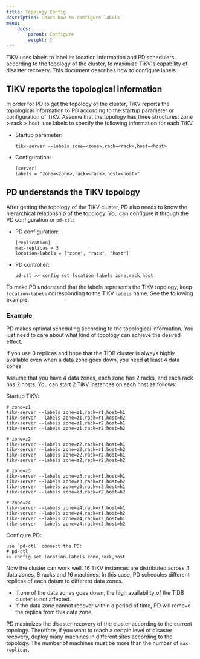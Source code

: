 ```yaml
---
title: Topology Config
description: Learn how to configure labels.
menu:
    docs:
        parent: Configure
        weight: 2
---
```


TiKV uses labels to label its location information and PD schedulers according to the topology of the cluster, to maximize TiKV's capability of disaster recovery. This document describes how to configure labels.

## TiKV reports the topological information

In order for PD to get the topology of the cluster, TiKV reports the topological information to PD according to the startup parameter or configuration of TiKV. Assume that the topology has three structures: zone > rack > host, use labels to specify the following information for each TiKV:

- Startup parameter:

    ```
    tikv-server --labels zone=<zone>,rack=<rack>,host=<host>
    ```

- Configuration:

    ```
    [server]
    labels = "zone=<zone>,rack=<rack>,host=<host>"
    ```
## PD understands the TiKV topology

After getting the topology of the TiKV cluster, PD also needs to know the hierarchical relationship of the topology. You can configure it through the PD configuration or `pd-ctl`:

- PD configuration:

    ```
    [replication]
    max-replicas = 3
    location-labels = ["zone", "rack", "host"]
    ```

- PD controller:

    ```
    pd-ctl >> config set location-labels zone,rack,host
    ```

To make PD understand that the labels represents the TiKV topology, keep `location-labels` corresponding to the TiKV `labels` name. See the following example.

### Example

PD makes optimal scheduling according to the topological information. You just need to care about what kind of topology can achieve the desired effect.

If you use 3 replicas and hope that the TiDB cluster is always highly available even when a data zone goes down, you need at least 4 data zones.

Assume that you have 4 data zones, each zone has 2 racks, and each rack has 2 hosts. You can start 2 TiKV instances on each host as follows:

Startup TiKV:

```
# zone=z1
tikv-server --labels zone=z1,rack=r1,host=h1
tikv-server --labels zone=z1,rack=r1,host=h2
tikv-server --labels zone=z1,rack=r2,host=h1
tikv-server --labels zone=z1,rack=r2,host=h2

# zone=z2
tikv-server --labels zone=z2,rack=r1,host=h1
tikv-server --labels zone=z2,rack=r1,host=h2
tikv-server --labels zone=z2,rack=r2,host=h1
tikv-server --labels zone=z2,rack=r2,host=h2

# zone=z3
tikv-server --labels zone=z3,rack=r1,host=h1
tikv-server --labels zone=z3,rack=r1,host=h2
tikv-server --labels zone=z3,rack=r2,host=h1
tikv-server --labels zone=z3,rack=r2,host=h2

# zone=z4
tikv-server --labels zone=z4,rack=r1,host=h1
tikv-server --labels zone=z4,rack=r1,host=h2
tikv-server --labels zone=z4,rack=r2,host=h1
tikv-server --labels zone=z4,rack=r2,host=h2
```

Configure PD:

```
use `pd-ctl` connect the PD:
# pd-ctl 
>> config set location-labels zone,rack,host
```

Now the cluster can work well. 16 TiKV instances are distributed across 4 data zones, 8 racks and 16 machines. In this case, PD schedules different replicas of each datum to different data zones.

- If one of the data zones goes down, the high availability of the TiDB cluster is not affected.
- If the data zone cannot recover within a period of time, PD will remove the replica from this data zone.

PD maximizes the disaster recovery of the cluster according to the current topology. Therefore, if you want to reach a certain level of disaster recovery, deploy many machines in different sites according to the topology. The number of machines must be more than the number of `max-replicas`.